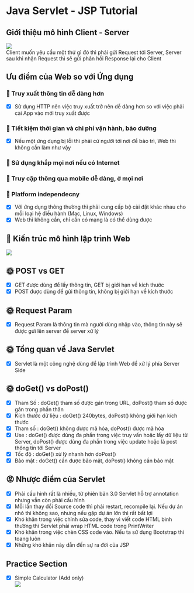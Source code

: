 # Java Servlet - JSP Tutorial

## Giới thiệu mô hình Client - Server
![](https://www.w3schools.in/wp-content/uploads/2019/01/client-server.jpg)    
Client muốn yêu cầu một thứ gì đó thì phải gửi Request tới Server, Server sau khi nhận Request thì sẽ gửi phản hồi Response lại cho Client


## Ưu điểm của Web so với Ứng dụng
### 🧮 Truy xuất thông tin dễ dàng hơn
- [x] Sử dụng HTTP nên việc truy xuất trở nên dễ dàng hơn so với việc phải cài App vào mới truy xuất được

### 🧮 Tiết kiệm thời gian và chi phí vận hành, bảo dưỡng
- [x] Nếu một ứng dụng bị lỗi thì phải cử người tới nơi để bảo trì, Web thì không cần làm như vậy

### 🔫 Sử dụng khắp mọi nơi nếu có Internet

### 🔎 Truy cập thông qua mobile dễ dàng, ở mọi nơi

### 🎉 Platform independecny
- [x] Với ứng dụng thông thường thì phải cung cấp bộ cài đặt khác nhau cho mỗi loại hệ điều hành (Mac, Linux, Windows)
- [x] Web thì không cần, chỉ cần có mạng là có thể dùng được

## 🎥 Kiến trúc mô hình lập trình Web
![](https://www.researchgate.net/profile/Youry_Khmelevsky/publication/226895919/figure/fig1/AS:302191094059009@1449059379533/The-Feasible-GIS-n-tier-Architecture.png)

## 🌞 POST vs GET
- [x] GET được dùng để lấy thông tin, GET bị giới hạn về kích thước
- [x] POST được dùng để gửi thông tin, không bị giới hạn về kích thước

## 🌞 Request Param
- [x] Request Param là thông tin mà người dùng nhập vào, thông tin này sẽ được gửi lên server để server xử lý

## 🌞 Tổng quan về Java Servlet
- [x] Servlet là một công nghệ dùng để lập trình Web để xử lý phía Server Side
## 🌞 doGet() vs doPost()
- [x] Tham Số : doGet() tham số được gán trong URL, doPost() tham số được gán trong phần thân
- [x] Kích thước dữ liệu : doGet() 240bytes, doPost() không giới hạn kích thước
- [x] Tham số : doGet() không được mã hóa, doPost() được mã hóa
- [x] Use : doGet() được dùng đa phần trong việc truy vấn hoặc lấy dữ liệu từ Server, doPost() được dùng đa phần trong việc update hoặc là post thông tin tới Server
- [x] Tốc độ : doGet() xử lý nhanh hơn doPost()
- [x] Bảo mật : doGet() cần được bảo mật, doPost() không cần bảo mật

## 😡 Nhược điểm của Servlet
- [x] Phải cấu hình rất là nhiều, từ phiên bản 3.0 Servlet hỗ trợ annotation nhưng vẫn còn phải cấu hình
- [x] Mỗi lần thay đổi Source code thì phải restart, recompile lại. Nếu dự án nhỏ thì không sao, nhưng nếu gặp dự án lớn thì rất bất lợi
- [x] Khó khăn trong việc chỉnh sửa code, thay vì viết code HTML bình thường thì Servlet phải wrap HTML code trong PrintWriter
- [x] Khó khăn trong việc chèn CSS code vào. Nếu ta sử dụng Bootstrap thì toang luôn
- [x] Những khó khăn này dẫn đến sự ra đời của JSP

## Practice Section
- [x] Simple Calculator (Add only)    
![](https://giphy.com/gifs/hs7oQFhNYPuUFsWDIQ)




